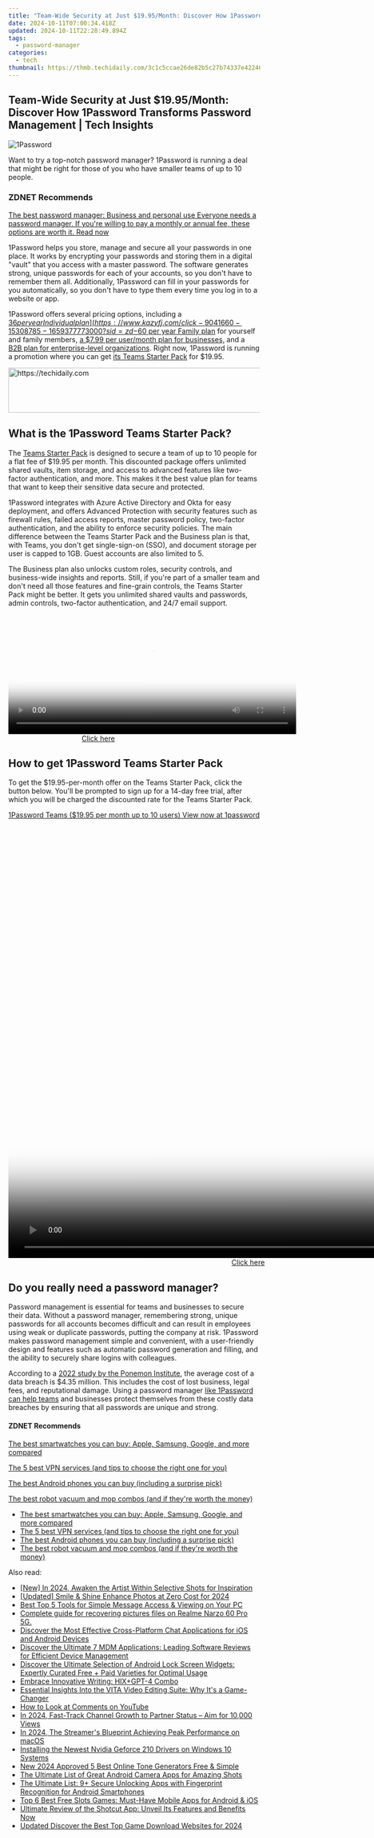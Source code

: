 ```yaml
---
title: "Team-Wide Security at Just $19.95/Month: Discover How 1Password Transforms Password Management | Tech Insights"
date: 2024-10-11T07:00:34.418Z
updated: 2024-10-11T22:28:49.894Z
tags:
  - password-manager
categories:
  - tech
thumbnail: https://thmb.techidaily.com/3c1c5ccae26de82b5c27b74337e4224665d5a7b903378f876b3f4cc7ee4fa520.png
---
```


## Team-Wide Security at Just $19.95/Month: Discover How 1Password Transforms Password Management | Tech Insights

![1Password](https://www.zdnet.com/a/img/resize/313b3c897a6fcd9975614a4aec54855f92915e00/2023/01/28/2d560705-817c-417a-8563-57c3b60b5346/1password.jpg?auto=webp&width=1280)

Want to try a top-notch password manager? 1Password is running a deal that might be right for those of you who have smaller teams of up to 10 people. 

### **ZDNET** Recommends

[The best password manager: Business and personal use Everyone needs a password manager. If you're willing to pay a monthly or annual fee, these options are worth it.  Read now](https://www.zdnet.com/article/best-password-manager/)

1Password helps you store, manage and secure all your passwords in one place. It works by encrypting your passwords and storing them in a digital "vault" that you access with a master password. The software generates strong, unique passwords for each of your accounts, so you don't have to remember them all. Additionally, 1Password can fill in your passwords for you automatically, so you don't have to type them every time you log in to a website or app.

1Password offers several pricing options, including a [$36 per year Individual plan](https://www.kqzyfj.com/click-9041660-15308785-1659377773000?sid=zd-%5F%5FCOM%5FCLICK%5FID%5F%5F-dtp), a [$60 per year Family plan](https://www.tkqlhce.com/click-9041660-15161060-1643655030000?sid=zd-%5F%5FCOM%5FCLICK%5FID%5F%5F-dtp) for yourself and family members, [a $7.99 per user/month plan for businesses,](https://www.dpbolvw.net/click-9041660-15175454-1644874764000?sid=zd-%5F%5FCOM%5FCLICK%5FID%5F%5F-dtp) and a [B2B plan for enterprise-level organizations](https://www.dpbolvw.net/click-9041660-15175454-1644874764000?sid=zd-%5F%5FCOM%5FCLICK%5FID%5F%5F-dtp). Right now, 1Password is running a promotion where you can get [its Teams Starter Pack](https://www.dpbolvw.net/click-9041660-15175454-1644874764000?sid=zd-%5F%5FCOM%5FCLICK%5FID%5F%5F-dtp) for $19.95.

<!-- affiliate ads begin -->
<a href="https://bluettius.sjv.io/c/5597632/2139123/17108" target="_top" id="2139123">
  <img src="//a.impactradius-go.com/display-ad/17108-2139123" border="0" alt="https://techidaily.com" width="728" height="90"/>
</a>
<img height="0" width="0" src="https://bluettius.sjv.io/i/5597632/2139123/17108" style="position:absolute;visibility:hidden;" border="0" />
<!-- affiliate ads end -->

## **What is the 1Password Teams Starter Pack?**

The [Teams Starter Pack](https://www.dpbolvw.net/click-9041660-15175454-1644874764000?sid=zd-%5F%5FCOM%5FCLICK%5FID%5F%5F-dtp) is designed to secure a team of up to 10 people for a flat fee of $19.95 per month. This discounted package offers unlimited shared vaults, item storage, and access to advanced features like two-factor authentication, and more. This makes it the best value plan for teams that want to keep their sensitive data secure and protected.

1Password integrates with Azure Active Directory and Okta for easy deployment, and offers Advanced Protection with security features such as firewall rules, failed access reports, master password policy, two-factor authentication, and the ability to enforce security policies. The main difference between the Teams Starter Pack and the Business plan is that, with Teams, you don't get single-sign-on (SSO), and document storage per user is capped to 1GB. Guest accounts are also limited to 5\. 

The Business plan also unlocks custom roles, security controls, and business-wide insights and reports. Still, if you're part of a smaller team and don't need all those features and fine-grain controls, the Teams Starter Pack might be better. It gets you unlimited shared vaults and passwords, admin controls, two-factor authentication, and 24/7 email support.

<!-- affiliate ads begin -->
<span id="1983473">
					<video width="576" height="240" style="cursor:pointer"
           poster="//a.impactradius-go.com/display-clicktoplayimage/1983473.png"
           onclick="if(!this.playClicked){this.play();this.setAttribute('controls',true);this.playClicked=true;}">
	   <source src="//a.impactradius-go.com/display-ad/22993-1983473">
	   <img src="//a.impactradius-go.com/display-clicktoplayimage/1983473.png" style="border: none; height: 100%; width: 100%; object-fit: contain">
	</video>
	<div style="width:360px;text-align:center"><a href="javascript:window.open(decodeURIComponent('https%3A%2F%2Fhomestyler.sjv.io%2Fc%2F5597632%2F1983473%2F22993'), '_blank');void(0);">Click here</a></div>
</span>
<img height="0" width="0" src="https://imp.pxf.io/i/5597632/1983473/22993" style="position:absolute;visibility:hidden;" border="0" />
<!-- affiliate ads end -->

## **How to get 1Password Teams Starter Pack**

To get the $19.95-per-month offer on the Teams Starter Pack, click the button below. You'll be prompted to sign up for a 14-day free trial, after which you will be charged the discounted rate for the Teams Starter Pack.

[1Password Teams ($19.95 per month up to 10 users) View now at 1password](https://www.kqzyfj.com/click-9041660-15175454-1644874764000?sid=zd-%5F%5FCOM%5FCLICK%5FID%5F%5F-dtp)

<!-- affiliate ads begin -->
<span id="1495277">
					<video width="1536" height="864" style="cursor:pointer"
           poster="//a.impactradius-go.com/display-clicktoplayimage/1495277.png"
           onclick="if(!this.playClicked){this.play();this.setAttribute('controls',true);this.playClicked=true;}">
	   <source src="//a.impactradius-go.com/display-ad/17189-1495277">
	   <img src="//a.impactradius-go.com/display-clicktoplayimage/1495277.png" style="border: none; height: 100%; width: 100%; object-fit: contain">
	</video>
	<div style="width:960px;text-align:center"><a href="javascript:window.open(decodeURIComponent('https%3A%2F%2Ffunwhole.sjv.io%2Fc%2F5597632%2F1495277%2F17189'), '_blank');void(0);">Click here</a></div>
</span>
<img height="0" width="0" src="https://imp.pxf.io/i/5597632/1495277/17189" style="position:absolute;visibility:hidden;" border="0" />
<!-- affiliate ads end -->

## **Do you really need a password manager?**

  
Password management is essential for teams and businesses to secure their data. Without a password manager, remembering strong, unique passwords for all accounts becomes difficult and can result in employees using weak or duplicate passwords, putting the company at risk. 1Password makes password management simple and convenient, with a user-friendly design and features such as automatic password generation and filling, and the ability to securely share logins with colleagues. 

According to a [2022 study by the Ponemon Institute](https://www.ibm.com/security/data-breach), the average cost of a data breach is $4.35 million. This includes the cost of lost business, legal fees, and reputational damage. Using a password manager [like 1Password can help teams](https://www.dpbolvw.net/click-9041660-15175454-1644874764000?sid=zd-%5F%5FCOM%5FCLICK%5FID%5F%5F-dtp) and businesses protect themselves from these costly data breaches by ensuring that all passwords are unique and strong.

#### **ZDNET** Recommends

[The best smartwatches you can buy: Apple, Samsung, Google, and more compared](https://www.zdnet.com/article/best-smartwatch/ "The best smartwatches you can buy: Apple, Samsung, Google, and more compared")

[The 5 best VPN services (and tips to choose the right one for you)](https://www.zdnet.com/article/best-vpn/ "The 5 best VPN services (and tips to choose the right one for you)")

[The best Android phones you can buy (including a surprise pick)](https://www.zdnet.com/article/best-android-phone/ "The best Android phones you can buy (including a surprise pick)")

[The best robot vacuum and mop combos (and if they're worth the money)](https://www.zdnet.com/article/best-robot-vacuum-mop/ "The best robot vacuum and mop combos (and if they're worth the money)")

* [The best smartwatches you can buy: Apple, Samsung, Google, and more compared](https://www.zdnet.com/article/best-smartwatch/ "The best smartwatches you can buy: Apple, Samsung, Google, and more compared")
* [The 5 best VPN services (and tips to choose the right one for you)](https://www.zdnet.com/article/best-vpn/ "The 5 best VPN services (and tips to choose the right one for you)")
* [The best Android phones you can buy (including a surprise pick)](https://www.zdnet.com/article/best-android-phone/ "The best Android phones you can buy (including a surprise pick)")
* [The best robot vacuum and mop combos (and if they're worth the money)](https://www.zdnet.com/article/best-robot-vacuum-mop/ "The best robot vacuum and mop combos (and if they're worth the money)")

<ins class="adsbygoogle"
     style="display:block"
     data-ad-format="autorelaxed"
     data-ad-client="ca-pub-7571918770474297"
     data-ad-slot="1223367746"></ins>

<ins class="adsbygoogle"
     style="display:block"
     data-ad-client="ca-pub-7571918770474297"
     data-ad-slot="8358498916"
     data-ad-format="auto"
     data-full-width-responsive="true"></ins>

<span class="atpl-alsoreadstyle">Also read:</span>
<div><ul>
<li><a href="https://instagram-video-files.techidaily.com/new-in-2024-awaken-the-artist-within-selective-shots-for-inspiration/"><u>[New] In 2024, Awaken the Artist Within Selective Shots for Inspiration</u></a></li>
<li><a href="https://article-tips.techidaily.com/updated-smile-and-shine-enhance-photos-at-zero-cost-for-2024/"><u>[Updated] Smile & Shine Enhance Photos at Zero Cost for 2024</u></a></li>
<li><a href="https://app-tips.techidaily.com/best-top-5-tools-for-simple-message-access-and-viewing-on-your-pc/"><u>Best Top 5 Tools for Simple Message Access & Viewing on Your PC</u></a></li>
<li><a href="https://phone-solutions.techidaily.com/complete-guide-for-recovering-pictures-files-on-realme-narzo-60-pro-5g-by-fonelab-android-recover-pictures/"><u>Complete guide for recovering pictures files on Realme Narzo 60 Pro 5G.</u></a></li>
<li><a href="https://app-tips.techidaily.com/discover-the-most-effective-cross-platform-chat-applications-for-ios-and-android-devices/"><u>Discover the Most Effective Cross-Platform Chat Applications for iOS and Android Devices</u></a></li>
<li><a href="https://app-tips.techidaily.com/discover-the-ultimate-7-mdm-applications-leading-software-reviews-for-efficient-device-management/"><u>Discover the Ultimate 7 MDM Applications: Leading Software Reviews for Efficient Device Management</u></a></li>
<li><a href="https://app-tips.techidaily.com/discover-the-ultimate-selection-of-android-lock-screen-widgets-expertly-curated-free-plus-paid-varieties-for-optimal-usage/"><u>Discover the Ultimate Selection of Android Lock Screen Widgets: Expertly Curated Free + Paid Varieties for Optimal Usage</u></a></li>
<li><a href="https://tech-hub.techidaily.com/embrace-innovative-writing-hixplusgpt-4-combo/"><u>Embrace Innovative Writing: HIX+GPT-4 Combo</u></a></li>
<li><a href="https://app-tips.techidaily.com/essential-insights-into-the-vita-video-editing-suite-why-its-a-game-changer/"><u>Essential Insights Into the VITA Video Editing Suite: Why It's a Game-Changer</u></a></li>
<li><a href="https://extra-tips.techidaily.com/how-to-look-at-comments-on-youtube/"><u>How to Look at Comments on YouTube</u></a></li>
<li><a href="https://youtube-web.techidaily.com/24-fast-track-channel-growth-to-partner-status-aim-for-10000-views/"><u>In 2024, Fast-Track Channel Growth to Partner Status – Aim for 10,000 Views</u></a></li>
<li><a href="https://some-approaches.techidaily.com/in-2024-the-streamers-blueprint-achieving-peak-performance-on-macos/"><u>In 2024, The Streamer's Blueprint Achieving Peak Performance on macOS</u></a></li>
<li><a href="https://driver-download.techidaily.com/installing-the-newest-nvidia-geforce-210-drivers-on-windows-10-systems/"><u>Installing the Newest Nvidia Geforce 210 Drivers on Windows 10 Systems</u></a></li>
<li><a href="https://smart-video-editing.techidaily.com/new-2024-approved-5-best-online-tone-generators-free-and-simple/"><u>New 2024 Approved 5 Best Online Tone Generators Free & Simple</u></a></li>
<li><a href="https://app-tips.techidaily.com/the-ultimate-list-of-great-android-camera-apps-for-amazing-shots/"><u>The Ultimate List of Great Android Camera Apps for Amazing Shots</u></a></li>
<li><a href="https://app-tips.techidaily.com/the-ultimate-list-9plus-secure-unlocking-apps-with-fingerprint-recognition-for-android-smartphones/"><u>The Ultimate List: 9+ Secure Unlocking Apps with Fingerprint Recognition for Android Smartphones</u></a></li>
<li><a href="https://app-tips.techidaily.com/top-6-best-free-slots-games-must-have-mobile-apps-for-android-and-ios/"><u>Top 6 Best Free Slots Games: Must-Have Mobile Apps for Android & iOS</u></a></li>
<li><a href="https://app-tips.techidaily.com/ultimate-review-of-the-shotcut-app-unveil-its-features-and-benefits-now/"><u>Ultimate Review of the Shotcut App: Unveil Its Features and Benefits Now</u></a></li>
<li><a href="https://smart-video-editing.techidaily.com/updated-discover-the-best-top-game-download-websites-for-2024/"><u>Updated Discover the Best Top Game Download Websites for 2024</u></a></li>
</ul></div>

